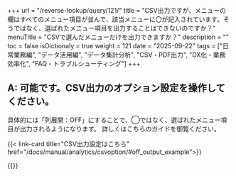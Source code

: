 +++
url = "/reverse-lookup/query/121/"
title = "CSV出力ですが、メニューの欄はすべてのメニュー項目が並んで、該当メニューに〇が記入されています。そうではなく、選ばれたメニュー項目を出力することはできないのですか？"
menuTitle = "CSVで選んだメニューだけを出力できますか？"
description = ""
toc = false
isDictionaly = true
weight = 121
date = "2025-09-22"
tags = ["日常業務編", "データ活用編", "データ集計分析", "CSV・PDF出力", "DX化・業務効率化", "FAQ・トラブルシューティング"]
+++

## A: 可能です。CSV出力のオプション設定を操作してください。

具体的には「列展開：OFF」にすることで、◯ではなく、選ばれたメニュー項目が出力されるようになります。
詳しくはこちらのガイドを御覧ください。

{{< link-card title="CSV出力設定はこちら"  href="/docs/manual/analytics/csvoption/#off_output_example">}}

{{<iTablet filename="p1" msg="" alice="ok">}}
